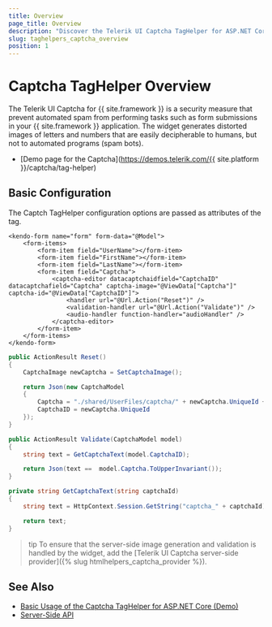 ```yaml
---
title: Overview
page_title: Overview
description: "Discover the Telerik UI Captcha TagHelper for ASP.NET Core (MVC 6 or ASP.NET Core MVC) and learn how to start using it."
slug: taghelpers_captcha_overview
position: 1
---
```


# Captcha TagHelper Overview

The Telerik UI Captcha for {{ site.framework }} is a security measure that prevent automated spam from performing tasks such as form submissions in your {{ site.framework }} application. The widget generates distorted images of letters and numbers that are easily decipherable to humans, but not to automated programs (spam bots). 

* [Demo page for the Captcha](https://demos.telerik.com/{{ site.platform }}/captcha/tag-helper)

## Basic Configuration

The Captch TagHelper configuration options are passed as attributes of the tag.

```taghelper
<kendo-form name="form" form-data="@Model">
    <form-items>
        <form-item field="UserName"></form-item>
        <form-item field="FirstName"></form-item>
        <form-item field="LastName"></form-item>
        <form-item field="Captcha">
            <captcha-editor datacaptchaidfield="CaptchaID" datacaptchafield="Captcha" captcha-image="@ViewData["Captcha"]" captcha-id="@ViewData["CaptchaID"]">
                <handler url="@Url.Action("Reset")" />
                <validation-handler url="@Url.Action("Validate")" />
                <audio-handler function-handler="audioHandler" />
            </captcha-editor>
        </form-item>
    </form-items>
</kendo-form>
```
```C#
public ActionResult Reset()
{
    CaptchaImage newCaptcha = SetCaptchaImage();

    return Json(new CaptchaModel
    {
        Captcha = "./shared/UserFiles/captcha/" + newCaptcha.UniqueId + ".png",
        CaptchaID = newCaptcha.UniqueId
    });
}

public ActionResult Validate(CaptchaModel model)
{
    string text = GetCaptchaText(model.CaptchaID);

    return Json(text ==  model.Captcha.ToUpperInvariant());
}

private string GetCaptchaText(string captchaId)
{
    string text = HttpContext.Session.GetString("captcha_" + captchaId);

    return text;
}
```

>tip To ensure that the server-side image generation and validation is handled by the widget, add the [Telerik UI Captcha server-side provider]({% slug htmlhelpers_captcha_provider %}).

## See Also

* [Basic Usage of the Captcha TagHelper for ASP.NET Core (Demo)](https://demos.telerik.com/aspnet-core/captcha/tag-helper)
* [Server-Side API](/api/captcha)
